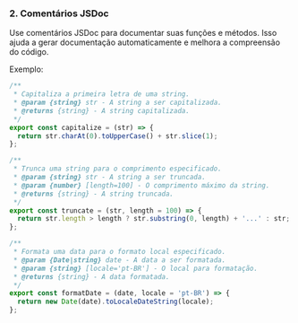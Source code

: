 ### 2. Comentários JSDoc
 Use comentários JSDoc para documentar suas funções e métodos. Isso ajuda a gerar documentação automaticamente e melhora a compreensão do código.
 
 Exemplo:
 ```javascript
 /**
  * Capitaliza a primeira letra de uma string.
  * @param {string} str - A string a ser capitalizada.
  * @returns {string} - A string capitalizada.
  */
 export const capitalize = (str) => {
   return str.charAt(0).toUpperCase() + str.slice(1);
 };
 
 /**
  * Trunca uma string para o comprimento especificado.
  * @param {string} str - A string a ser truncada.
  * @param {number} [length=100] - O comprimento máximo da string.
  * @returns {string} - A string truncada.
  */
 export const truncate = (str, length = 100) => {
   return str.length > length ? str.substring(0, length) + '...' : str;
 };
 
 /**
  * Formata uma data para o formato local especificado.
  * @param {Date|string} date - A data a ser formatada.
  * @param {string} [locale='pt-BR'] - O local para formatação.
  * @returns {string} - A data formatada.
  */
 export const formatDate = (date, locale = 'pt-BR') => {
   return new Date(date).toLocaleDateString(locale);
 };